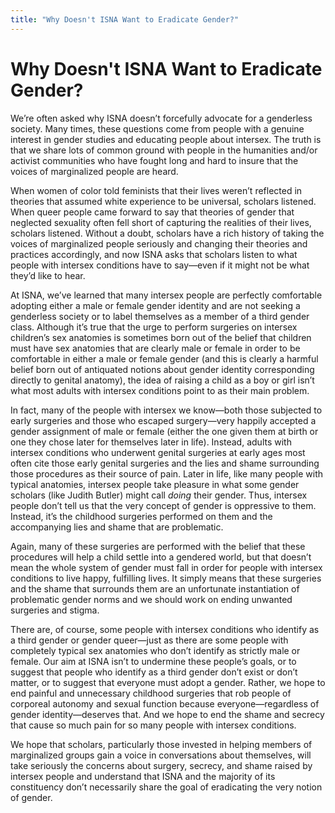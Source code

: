 ```yaml
---
title: "Why Doesn't ISNA Want to Eradicate Gender?"
---
```


# Why Doesn't ISNA Want to Eradicate Gender?

We’re often asked why <span class="caps">ISNA</span> doesn’t forcefully advocate for a genderless society. Many times, these questions come from people with a genuine interest in gender studies and educating people about intersex. The truth is that we share lots of common ground with people in the humanities and/or activist communities who have fought long and hard to insure that the voices of marginalized people are heard.

When women of color told feminists that their lives weren’t reflected in theories that assumed white experience to be universal, scholars listened. When queer people came forward to say that theories of gender that neglected sexuality often fell short of capturing the realities of their lives, scholars listened. Without a doubt, scholars have a rich history of taking the voices of marginalized people seriously and changing their theories and practices accordingly, and now <span class="caps">ISNA</span> asks that scholars listen to what people with intersex conditions have to say—even if it might not be what they’d like to hear.

At <span class="caps">ISNA,</span> we’ve learned that many intersex people are perfectly comfortable adopting either a male or female gender identity and are not seeking a genderless society or to label themselves as a member of a third gender class. Although it’s true that the urge to perform surgeries on intersex children’s sex anatomies is sometimes born out of the belief that children must have sex anatomies that are clearly male or female in order to be comfortable in either a male or female gender (and this is clearly a harmful belief born out of antiquated notions about gender identity corresponding directly to genital anatomy), the idea of raising a child as a boy or girl isn’t what most adults with intersex conditions point to as their main problem.

In fact, many of the people with intersex we know—both those subjected to early surgeries and those who escaped surgery—very happily accepted a gender assignment of male or female (either the one given them at birth or one they chose later for themselves later in life). Instead, adults with intersex conditions who underwent genital surgeries at early ages most often cite those early genital surgeries and the lies and shame surrounding those procedures as their source of pain. Later in life, like many people with typical anatomies, intersex people take pleasure in what some gender scholars (like Judith Butler) might call _doing_ their gender. Thus, intersex people don’t tell us that the very concept of gender is oppressive to them. Instead, it’s the childhood surgeries performed on them and the accompanying lies and shame that are problematic.

Again, many of these surgeries are performed with the belief that these procedures will help a child settle into a gendered world, but that doesn’t mean the whole system of gender must fall in order for people with intersex conditions to live happy, fulfilling lives. It simply means that these surgeries and the shame that surrounds them are an unfortunate instantiation of problematic gender norms and we should work on ending unwanted surgeries and stigma.

There are, of course, some people with intersex conditions who identify as a third gender or gender queer—just as there are some people with completely typical sex anatomies who don’t identify as strictly male or female. Our aim at <span class="caps">ISNA</span> isn’t to undermine these people’s goals, or to suggest that people who identify as a third gender don’t exist or don’t matter, or to suggest that everyone must adopt a gender. Rather, we hope to end painful and unnecessary childhood surgeries that rob people of corporeal autonomy and sexual function because everyone—regardless of gender identity—deserves that. And we hope to end the shame and secrecy that cause so much pain for so many people with intersex conditions.

We hope that scholars, particularly those invested in helping members of marginalized groups gain a voice in conversations about themselves, will take seriously the concerns about surgery, secrecy, and shame raised by intersex people and understand that <span class="caps">ISNA</span> and the majority of its constituency don’t necessarily share the goal of eradicating the very notion of gender.
